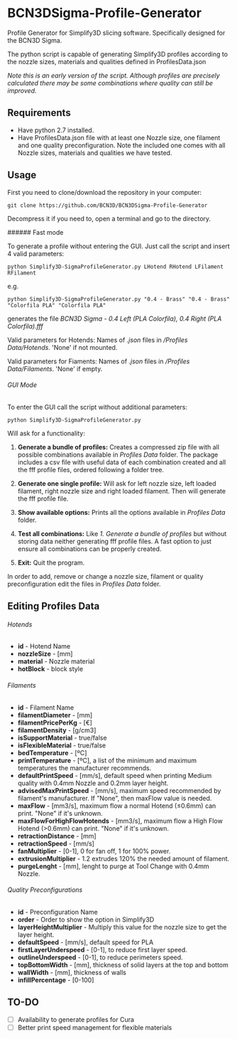 # BCN3DSigma-Profile-Generator
Profile Generator for Simplify3D slicing software. Specifically designed for the BCN3D Sigma.

The python script is capable of generating Simplify3D profiles according to the nozzle sizes, materials and qualities defined in ProfilesData.json

*Note this is an early version of the script. Although profiles are precisely calculated there may be some combinations where quality can still be improved.*

## Requirements

- Have python 2.7 installed.
- Have ProfilesData.json file with at least one Nozzle size, one filament and one quality preconfiguration. Note the included one comes with all Nozzle sizes, materials and qualities we have tested.

## Usage

First you need to clone/download the repository in your computer:

`git clone https://github.com/BCN3D/BCN3DSigma-Profile-Generator`

Decompress it if you need to, open a terminal and go to the directory. 

###### Fast mode

To generate a profile without entering the GUI. Just call the script and insert 4 valid parameters:

`python Simplify3D-SigmaProfileGenerator.py LHotend RHotend LFilament RFilament`

e.g. 

`python Simplify3D-SigmaProfileGenerator.py "0.4 - Brass" "0.4 - Brass" "Colorfila PLA" "Colorfila PLA"`

generates the file *BCN3D Sigma - 0.4 Left (PLA Colorfila), 0.4 Right (PLA Colorfila).fff*

Valid parameters for Hotends: Names of *.json* files in */Profiles Data/Hotends*. 'None' if not mounted.

Valid parameters for Fiaments: Names of *.json* files in */Profiles Data/Filaments*. 'None' if empty.

###### GUI Mode

To enter the GUI call the script without additional parameters:

`python Simplify3D-SigmaProfileGenerator.py`

Will ask for a functionality:

1. **Generate a bundle of profiles:** Creates a compressed zip file with all possible combinations available in *Profiles Data* folder. The package includes a csv file with useful data of each combination created and all the fff profile files, ordered following a folder tree.

2. **Generate one single profile:** Will ask for left nozzle size, left loaded filament, right nozzle size and right loaded filament. Then will generate the fff profile file.

3. **Show available options:** Prints all the options available in *Profiles Data* folder.

4. **Test all combinations:** Like *1. Generate a bundle of profiles* but without storing data neither generating fff profile files. A fast option to just ensure all combinations can be properly created.

5. **Exit:** Quit the program.

In order to add, remove or change a nozzle size, filament or quality preconfiguration edit the files in *Profiles Data* folder.

## Editing Profiles Data

###### Hotends
* **id** - Hotend Name
* **nozzleSize** - [mm]
* **material** - Nozzle material
* **hotBlock** - block style

###### Filaments
* **id** - Filament Name
* **filamentDiameter** - [mm]
* **filamentPricePerKg** - [€]
* **filamentDensity** - [g/cm3]
* **isSupportMaterial** - true/false
* **isFlexibleMaterial** - true/false
* **bedTemperature** - [ºC]
* **printTemperature** - [ºC], a list of the minimum and maximum temperatures the manufacturer recommends.
* **defaultPrintSpeed** - [mm/s], default speed when printing Medium quality with 0.4mm Nozzle and 0.2mm layer height.
* **advisedMaxPrintSpeed** - [mm/s], maximum speed recommended by filament's manufacturer. If "None", then maxFlow value is needed.
* **maxFlow** - [mm3/s], maximum flow a normal Hotend (≤0.6mm) can print. "None" if it's unknown.
* **maxFlowForHighFlowHotends** - [mm3/s], maximum flow a High Flow Hotend (>0.6mm) can print. "None" if it's unknown.
* **retractionDistance** - [mm]
* **retractionSpeed** - [mm/s]
* **fanMultiplier** - [0-1], 0 for fan off, 1 for 100% power.
* **extrusionMultiplier** - 1.2 extrudes 120% the needed amount of filament.
* **purgeLenght** - [mm], lenght to purge at Tool Change with 0.4mm Nozzle.

###### Quality Preconfigurations
* **id** - Preconfiguration Name
* **order** - Order to show the option in Simplify3D
* **layerHeightMultiplier** - Multiply this value for the nozzle size to get the layer height.
* **defaultSpeed** - [mm/s], default speed for PLA
* **firstLayerUnderspeed** - [0-1], to reduce first layer speed.
* **outlineUnderspeed** - [0-1], to reduce perimeters speed.
* **topBottomWidth** - [mm], thickness of solid layers at the top and bottom
* **wallWidth** - [mm], thickness of walls
* **infillPercentage** - [0-100]

## TO-DO

- [ ] Availability to generate profiles for Cura
- [ ] Better print speed management for flexible materials

